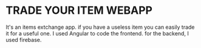 # TRADE YOUR ITEM WEBAPP

It's an items extchange app. if you have a useless item you can easily trade it for a useful one.
I used Angular to code the frontend. for the backend, I used firebase.
